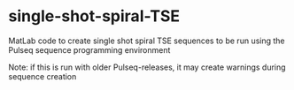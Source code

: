 # single-shot-spiral-TSE
MatLab code to create single shot spiral TSE sequences to be run using the Pulseq sequence programming environment

Note: if this is run with older Pulseq-releases, it may create warnings during sequence creation
